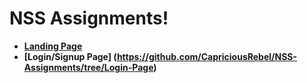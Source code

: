 # NSS Assignments!

+ __[Landing Page](https://github.com/CapriciousRebel/NSS-Assignments/tree/Landing-Page)__
+ __[Login/Signup Page] (https://github.com/CapriciousRebel/NSS-Assignments/tree/Login-Page)__

